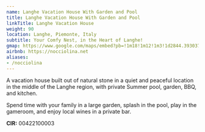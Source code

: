```yaml
---
name: Langhe Vacation House With Garden and Pool
title: Langhe Vacation House With Garden and Pool
linkTitle: Langhe Vacation House
weight: 90
location: Langhe, Piemonte, Italy
subtitle: Your Comfy Nest, in the Heart of Langhe!
gmap: https://www.google.com/maps/embed?pb=!1m18!1m12!1m3!1d2844.393037344389!2d8.00671527731272!3d44.52758437107419!2m3!1f0!2f0!3f0!3m2!1i1024!2i768!4f13.1!3m3!1m2!1s0x12d2bb16f1270f69%3A0x67a12328ec525052!2sCasaway%20-%20Casa%20Vacanze%20Langhe%20-%20Nocciolina!5e0!3m2!1sen!2sus!4v1690838391049!5m2!1sen!2sus
airbnb: https://nocciolina.net 
aliases:
- /nocciolina
---
```

A vacation house built out of natural stone in a quiet and peaceful location in
the middle of the Langhe region, with private Summer pool, garden, BBQ, and
kitchen.

Spend time with your family in a large garden, splash in the pool, play in the
gameroom, and enjoy local wines in a private bar.

**CIR:** 00422100003
